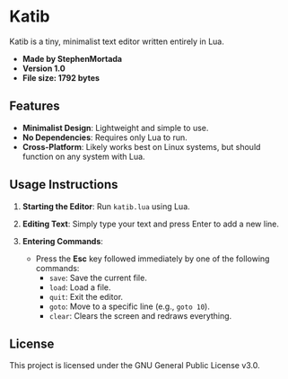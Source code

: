 # Katib

Katib is a tiny, minimalist text editor written entirely in Lua.

- **Made by StephenMortada**
- **Version 1.0**
- **File size: 1792 bytes**

## Features

- **Minimalist Design**: Lightweight and simple to use.
- **No Dependencies**: Requires only Lua to run.
- **Cross-Platform**: Likely works best on Linux systems, but should function on any system with Lua.

## Usage Instructions

1. **Starting the Editor**: Run `katib.lua` using Lua.

2. **Editing Text**: Simply type your text and press Enter to add a new line.

3. **Entering Commands**:
   - Press the **Esc** key followed immediately by one of the following commands:
     - `save`: Save the current file.
     - `load`: Load a file.
     - `quit`: Exit the editor.
     - `goto`: Move to a specific line (e.g., `goto 10`).
     - `clear`: Clears the screen and redraws everything.

## License

This project is licensed under the GNU General Public License v3.0.
